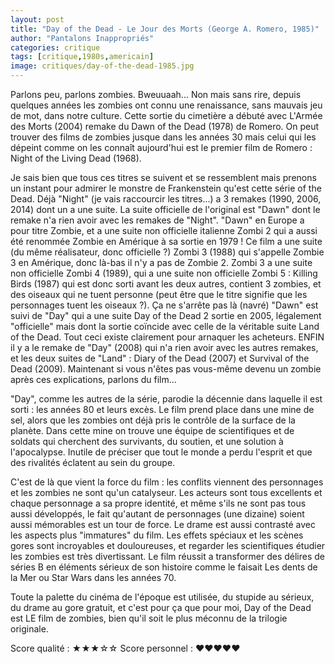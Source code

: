 ```yaml
---
layout: post
title: "Day of the Dead - Le Jour des Morts (George A. Romero, 1985)"
author: "Pantalons Inappropriés"
categories: critique
tags: [critique,1980s,americain]
image: critiques/day-of-the-dead-1985.jpg
---
```


Parlons peu, parlons zombies. Bweuuaah... Non mais sans rire, depuis quelques années les zombies ont connu une renaissance, sans mauvais jeu de mot, dans notre culture. Cette sortie du cimetière a débuté avec L'Armée des Morts (2004) remake du Dawn of the Dead (1978) de Romero. On peut trouver des films de zombies jusque dans les années 30 mais celui qui les dépeint comme on les connaît aujourd'hui est le premier film de Romero : Night of the Living Dead (1968).

Je sais bien que tous ces titres se suivent et se ressemblent mais prenons un instant pour admirer le monstre de Frankenstein qu'est cette série of the Dead. Déjà "Night" (je vais raccourcir les titres...) a 3 remakes (1990, 2006, 2014) dont un a une suite. La suite officielle de l'original est "Dawn" dont le remake n'a rien avoir avec les remakes de "Night". "Dawn" en Europe a pour titre Zombie, et a une suite non officielle italienne Zombi 2 qui a aussi été renommée Zombie en Amérique à sa sortie en 1979 ! Ce film a une suite (du même réalisateur, donc officielle ?) Zombi 3 (1988) qui s'appelle Zombie 3 en Amérique, donc là-bas il n'y a pas de Zombie 2. Zombi 3 a une suite non officielle Zombi 4 (1989), qui a une suite non officielle Zombi 5 : Killing Birds (1987) qui est donc sorti avant les deux autres, contient 3 zombies, et des oiseaux qui ne tuent personne (peut être que le titre signifie que les personnages tuent les oiseaux ?). Ça ne s'arrête pas là (navré) "Dawn" est suivi de "Day" qui a une suite Day of the Dead 2 sortie en 2005, légalement "officielle" mais dont la sortie coïncide avec celle de la véritable suite Land of the Dead. Tout ceci existe clairement pour arnaquer les acheteurs. ENFIN il y a le remake de "Day" (2008) qui n'a rien avoir avec les autres remakes, et les deux suites de "Land" : Diary of the Dead (2007) et Survival of the Dead (2009). Maintenant si vous n'êtes pas vous-même devenu un zombie après ces explications, parlons du film...

"Day", comme les autres de la série, parodie la décennie dans laquelle il est sorti : les années 80 et leurs excès. Le film prend place dans une mine de sel, alors que les zombies ont déjà pris le contrôle de la surface de la planète. Dans cette mine on trouve une équipe de scientifiques et de soldats qui cherchent des survivants, du soutien, et une solution à l'apocalypse. Inutile de préciser que tout le monde a perdu l'esprit et que des rivalités éclatent au sein du groupe.

C'est de là que vient la force du film : les conflits viennent des personnages et les zombies ne sont qu'un catalyseur. Les acteurs sont tous excellents et chaque personnage a sa propre identité, et même s'ils ne sont pas tous aussi développés, le fait qu'autant de personnages (une dizaine) soient aussi mémorables est un tour de force. Le drame est aussi contrasté avec les aspects plus "immatures" du film. Les effets spéciaux et les scènes gores sont incroyables et douloureuses, et regarder les scientifiques étudier les zombies est très divertissant. Le film réussit a transformer des délires de séries B en éléments sérieux de son histoire comme le faisait Les dents de la Mer ou Star Wars dans les années 70.

Toute la palette du cinéma de l'époque est utilisée, du stupide au sérieux, du drame au gore gratuit, et c'est pour ça que pour moi, Day of the Dead est LE film de zombies, bien qu'il soit le plus méconnu de la trilogie originale.

Score qualité : ★★★☆☆
Score personnel : ♥♥♥♥♥
